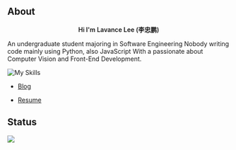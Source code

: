 ## About

<p align="center" style="font-weight: 600;">
Hi I'm Lavance Lee (李忠鹏)
</p>

An undergraduate student majoring in Software Engineering 
Nobody writing code mainly using Python, also JavaScript
With a passionate about Computer Vision and Front-End Development.

![My Skills](https://skillicons.dev/icons?i=python,opencv,js,vue)

+ [Blog](https://2jone.top)

+ [Resume](https://cv.2jone.top)

## Status

<picture>
  <source
    srcset="https://github-readme-stats.vercel.app/api?username=lavanceeee&show_icons=true&theme=dark"
    media="(prefers-color-scheme: dark)"
  />
  <source
    srcset="https://github-readme-stats.vercel.app/api?username=lavanceeee&show_icons=true"
    media="(prefers-color-scheme: light), (prefers-color-scheme: no-preference)"
  />
  <img src="https://github-readme-stats.vercel.app/api?username=lavanceeee&show_icons=true" />
</picture>
